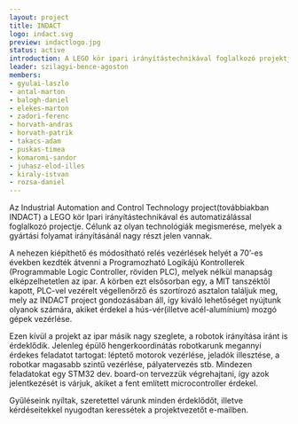 ```yaml
---
layout: project
title: INDACT
logo: indact.svg
preview: indactlogo.jpg
status: active
introduction: A LEGO kör ipari irányítástechnikával foglalkozó projektje.
leader: szilagyi-bence-agoston
members:
- gyulai-laszlo
- antal-marton
- balogh-daniel
- elekes-marton
- zadori-ferenc
- horvath-andras
- horvath-patrik
- takacs-adam
- puskas-timea
- komaromi-sandor
- juhasz-elod-illes
- kiraly-istvan
- rozsa-daniel
---
```

Az Industrial Automation and Control Technology project(továbbiakban INDACT) a LEGO kör Ipari irányítástechnikával és automatizálással foglalkozó projectje. Célunk az olyan technológiák megismerése, melyek a gyártási folyamat irányításánál nagy részt jelen vannak.

A nehezen kiépíthető és módosítható relés vezérlések helyét a 70’-es években kezdték átvenni a Programozható Logikájú Kontrollerek (Programmable Logic Controller, röviden PLC), melyek nélkül manapság elképzelhetetlen az ipar. A körben ezt elsősorban egy, a MIT tanszéktől kapott, PLC-vel vezérelt végellenőrző és szortírozó asztalon találjuk meg, mely az INDACT project gondozásában áll, így kiváló lehetőséget nyújtunk olyanok számára, akiket érdekel a hús-vér(illetve acél-alumínium) mozgó gépek vezérlése.

Ezen kívül a projekt az ipar másik nagy szeglete, a robotok irányítása iránt is érdeklődik. Jelenleg épülő hengerkoordinátás robotkarunk megannyi érdekes feladatot tartogat: léptető motorok vezérlése, jeladók illesztése, a robotkar magasabb szintű vezérlése, pályatervezés stb. Mindezen feladatokat egy STM32 dev. board-on tervezzük végrehajtani, így azok jelentkezését is várjuk, akiket a fent említett microcontroller érdekel.

Gyűléseink nyíltak, szeretettel várunk minden érdeklődőt, illetve kérdéseitekkel nyugodtan keressétek a projektvezetőt e-mailben.

